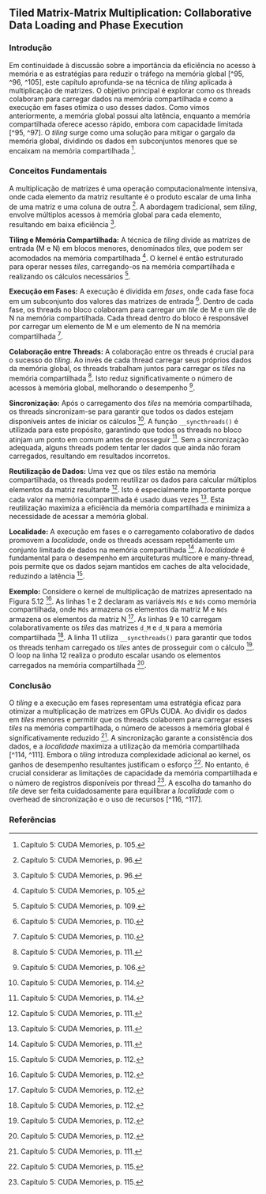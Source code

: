 ## Tiled Matrix-Matrix Multiplication: Collaborative Data Loading and Phase Execution

### Introdução
Em continuidade à discussão sobre a importância da eficiência no acesso à memória e as estratégias para reduzir o tráfego na memória global [^95, ^96, ^105], este capítulo aprofunda-se na técnica de *tiling* aplicada à multiplicação de matrizes. O objetivo principal é explorar como os threads colaboram para carregar dados na memória compartilhada e como a execução em fases otimiza o uso desses dados. Como vimos anteriormente, a memória global possui alta latência, enquanto a memória compartilhada oferece acesso rápido, embora com capacidade limitada [^95, ^97]. O *tiling* surge como uma solução para mitigar o gargalo da memória global, dividindo os dados em subconjuntos menores que se encaixam na memória compartilhada [^105].

### Conceitos Fundamentais
A multiplicação de matrizes é uma operação computacionalmente intensiva, onde cada elemento da matriz resultante é o produto escalar de uma linha de uma matriz e uma coluna de outra [^96]. A abordagem tradicional, sem *tiling*, envolve múltiplos acessos à memória global para cada elemento, resultando em baixa eficiência [^96].

**Tiling e Memória Compartilhada:** A técnica de *tiling* divide as matrizes de entrada (M e N) em blocos menores, denominados *tiles*, que podem ser acomodados na memória compartilhada [^105]. O kernel é então estruturado para operar nesses *tiles*, carregando-os na memória compartilhada e realizando os cálculos necessários [^109].

**Execução em Fases:** A execução é dividida em *fases*, onde cada fase foca em um subconjunto dos valores das matrizes de entrada [^110]. Dentro de cada fase, os threads no bloco colaboram para carregar um *tile* de M e um *tile* de N na memória compartilhada. Cada thread dentro do bloco é responsável por carregar um elemento de M e um elemento de N na memória compartilhada [^110].

**Colaboração entre Threads:** A colaboração entre os threads é crucial para o sucesso do *tiling*. Ao invés de cada thread carregar seus próprios dados da memória global, os threads trabalham juntos para carregar os *tiles* na memória compartilhada [^111]. Isto reduz significativamente o número de acessos à memória global, melhorando o desempenho [^106].

**Sincronização:** Após o carregamento dos *tiles* na memória compartilhada, os threads sincronizam-se para garantir que todos os dados estejam disponíveis antes de iniciar os cálculos [^114]. A função `__syncthreads()` é utilizada para este propósito, garantindo que todos os threads no bloco atinjam um ponto em comum antes de prosseguir [^114]. Sem a sincronização adequada, alguns threads podem tentar ler dados que ainda não foram carregados, resultando em resultados incorretos.

**Reutilização de Dados:** Uma vez que os *tiles* estão na memória compartilhada, os threads podem reutilizar os dados para calcular múltiplos elementos da matriz resultante [^111]. Isto é especialmente importante porque cada valor na memória compartilhada é usado duas vezes [^111]. Esta reutilização maximiza a eficiência da memória compartilhada e minimiza a necessidade de acessar a memória global.

**Localidade:** A execução em fases e o carregamento colaborativo de dados promovem a *localidade*, onde os threads acessam repetidamente um conjunto limitado de dados na memória compartilhada [^111]. A *localidade* é fundamental para o desempenho em arquiteturas multicore e many-thread, pois permite que os dados sejam mantidos em caches de alta velocidade, reduzindo a latência [^112].

**Exemplo:** Considere o kernel de multiplicação de matrizes apresentado na Figura 5.12 [^112]. As linhas 1 e 2 declaram as variáveis `Mds` e `Nds` como memória compartilhada, onde `Mds` armazena os elementos da matriz M e `Nds` armazena os elementos da matriz N [^112]. As linhas 9 e 10 carregam colaborativamente os *tiles* das matrizes `d_M` e `d_N` para a memória compartilhada [^112]. A linha 11 utiliza `__syncthreads()` para garantir que todos os threads tenham carregado os *tiles* antes de prosseguir com o cálculo [^112]. O loop na linha 12 realiza o produto escalar usando os elementos carregados na memória compartilhada [^112].

### Conclusão
O *tiling* e a execução em fases representam uma estratégia eficaz para otimizar a multiplicação de matrizes em GPUs CUDA. Ao dividir os dados em *tiles* menores e permitir que os threads colaborem para carregar esses *tiles* na memória compartilhada, o número de acessos à memória global é significativamente reduzido [^111]. A sincronização garante a consistência dos dados, e a *localidade* maximiza a utilização da memória compartilhada [^114, ^111]. Embora o *tiling* introduza complexidade adicional ao kernel, os ganhos de desempenho resultantes justificam o esforço [^115]. No entanto, é crucial considerar as limitações de capacidade da memória compartilhada e o número de registros disponíveis por thread [^115]. A escolha do tamanho do *tile* deve ser feita cuidadosamente para equilibrar a *localidade* com o overhead de sincronização e o uso de recursos [^116, ^117].

### Referências
[^95]: Capítulo 5: CUDA Memories, p. 95.
[^96]: Capítulo 5: CUDA Memories, p. 96.
[^97]: Capítulo 5: CUDA Memories, p. 97.
[^105]: Capítulo 5: CUDA Memories, p. 105.
[^106]: Capítulo 5: CUDA Memories, p. 106.
[^109]: Capítulo 5: CUDA Memories, p. 109.
[^110]: Capítulo 5: CUDA Memories, p. 110.
[^111]: Capítulo 5: CUDA Memories, p. 111.
[^112]: Capítulo 5: CUDA Memories, p. 112.
[^114]: Capítulo 5: CUDA Memories, p. 114.
[^115]: Capítulo 5: CUDA Memories, p. 115.
[^116]: Capítulo 5: CUDA Memories, p. 116.
[^117]: Capítulo 5: CUDA Memories, p. 117.

<!-- END -->